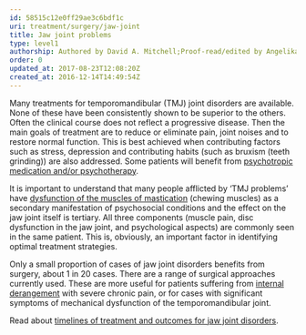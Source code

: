 ```yaml
---
id: 58515c12e0ff29ae3c6bdf1c
uri: treatment/surgery/jaw-joint
title: Jaw joint problems
type: level1
authorship: Authored by David A. Mitchell;Proof-read/edited by Angelika Sebald
order: 0
updated_at: 2017-08-23T12:08:20Z
created_at: 2016-12-14T14:49:54Z
---
```


<p>Many treatments for temporomandibular (TMJ) joint disorders are
    available. None of these have been consistently shown to
    be superior to the others. Often the clinical course does
    not reflect a progressive disease. Then the main goals of
    treatment are to reduce or eliminate pain, joint noises and
    to restore normal function. This is best achieved when contributing
    factors such as stress, depression and contributing habits
    (such as bruxism (teeth grinding)) are also addressed. Some
    patients will benefit from <a href="/help/mental-health">psychotropic medication and/or psychotherapy</a>.</p>
<p>It is important to understand that many people afflicted by ‘TMJ
    problems’ have <a href="/diagnosis/a-z/facial-pain-syndrome">dysfunction of the muscles of mastication</a>    (chewing muscles) as a secondary manifestation of psychosocial
    conditions and the effect on the jaw joint itself is tertiary.
    All three components (muscle pain, disc dysfunction in the
    jaw joint, and psychological aspects) are commonly seen in
    the same patient. This is, obviously, an important factor
    in identifying optimal treatment strategies.</p>
<p>Only a small proportion of cases of jaw joint disorders benefits
    from surgery, about 1 in 20 cases. There are a range of surgical
    approaches currently used. These are more useful for patients
    suffering from <a href="/diagnosis/a-z/jaw-joint">internal derangement</a>    with severe chronic pain, or for cases with significant symptoms
    of mechanical dysfunction of the temporomandibular joint.</p>
<aside>
    <p>Read about <a href="/treatment/timelines/jaw-joint-problems">timelines of treatment and outcomes for jaw joint disorders</a>.</p>
</aside>
